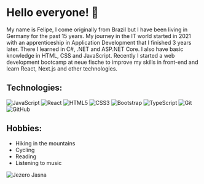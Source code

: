 # Hello everyone! 👋

My name is Felipe, I come originally from Brazil but I have been living in Germany for the past 15 years. My journey in the IT world started in 2021 with an apprenticeship in Application Development that I finished 3 years later. There I learned in C#, .NET and ASP.NET Core. I also have basic knowledge in HTML, CSS and JavaScript. Recently I started a web development bootcamp at neue fische to improve my skills in front-end and learn React, Next.js and other technologies.

## Technologies:

![JavaScript](https://img.shields.io/badge/-JavaScript-black?style=flat-square&logo=javascript)
![React](https://img.shields.io/badge/-React-black?style=flat-square&logo=react)
![HTML5](https://img.shields.io/badge/-HTML5-E34F26?style=flat-square&logo=html5&logoColor=white)
![CSS3](https://img.shields.io/badge/-CSS3-1572B6?style=flat-square&logo=css3)
![Bootstrap](https://img.shields.io/badge/-Bootstrap-563D7C?style=flat-square&logo=bootstrap)
![TypeScript](https://img.shields.io/badge/-TypeScript-007ACC?style=flat-square&logo=typescript)
![Git](https://img.shields.io/badge/-Git-black?style=flat-square&logo=git)
![GitHub](https://img.shields.io/badge/-GitHub-181717?style=flat-square&logo=github)

## Hobbies:

- Hiking in the mountains
- Cycling
- Reading
- Listening to music

![Jezero Jasna](https://external-content.duckduckgo.com/iu/?u=https%3A%2F%2Ffinestayslovenia.com%2Fwp-content%2Fuploads%2F2019%2F12%2Flake-jasna-slovenia.jpg&f=1&nofb=1&ipt=1e92ab553a64d789ffdc5ac9957094c920ab23e6056a16e4621d4913cec67384)
